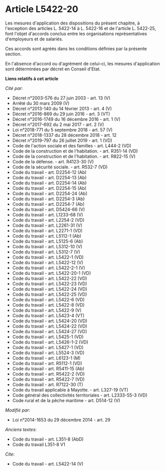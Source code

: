# Article L5422-20

Les mesures d'application des dispositions du présent chapitre, à l'exception des articles L. 5422-14 à L. 5422-16 et de
l'article L. 5422-25, font l'objet d'accords conclus entre les organisations représentatives d'employeurs et de salariés. 

Ces accords sont agréés dans les conditions définies par la présente section. 

En l'absence d'accord ou d'agrément de celui-ci, les mesures d'application sont déterminées par décret en Conseil d'Etat.

**Liens relatifs à cet article**

_Cité par_:

  - Décret n°2003-576 du 27 juin 2003 - art. 13 (V)
  - Arrêté du 30 mars 2009 (V)
  - Décret n°2013-140 du 14 février 2013 - art. 4 (V)
  - Décret n°2016-869 du 29 juin 2016 - art. 3 (VT)
  - Décret n°2016-1749 du 16 décembre 2016 - art. 1 (V)
  - Décret n°2017-692 du 2 mai 2017 - art. 2 (V)
  - Loi n°2018-771 du 5 septembre 2018 - art. 57 (V)
  - Décret n°2018-1337 du 28 décembre 2018 - art. 12
  - Décret n°2019-797 du 26 juillet 2019 - art. 1 (VD)
  - Code de l'action sociale et des familles - art. L444-2 (VD)
  - Code de la construction et de l'habitation. - art. R351-14 (VD)
  - Code de la construction et de l'habitation. - art. R822-15 (V)
  - Code de la défense. - art. R4123-30 (V)
  - Code de la sécurité sociale. - art. R532-7 (VD)
  - Code du travail - art. D2254-12 (Ab)
  - Code du travail - art. D2254-13 (Ab)
  - Code du travail - art. D2254-14 (Ab)
  - Code du travail - art. D2254-15 (Ab)
  - Code du travail - art. D2254-24 (Ab)
  - Code du travail - art. D2254-3 (Ab)
  - Code du travail - art. D2254-7 (Ab)
  - Code du travail - art. D5424-66 (V)
  - Code du travail - art. L1233-68 (V)
  - Code du travail - art. L2254-2 (VD)
  - Code du travail - art. L2261-31 (V)
  - Code du travail - art. L2271-1 (VD)
  - Code du travail - art. L5112-1 (Ab)
  - Code du travail - art. L5125-6 (Ab)
  - Code du travail - art. L5312-10 (V)
  - Code du travail - art. L5312-7 (V)
  - Code du travail - art. L5422-1 (VD)
  - Code du travail - art. L5422-12 (V)
  - Code du travail - art. L5422-2-1 (V)
  - Code du travail - art. L5422-20-1 (VD)
  - Code du travail - art. L5422-22 (VD)
  - Code du travail - art. L5422-23 (VD)
  - Code du travail - art. L5422-24 (VD)
  - Code du travail - art. L5422-25 (VD)
  - Code du travail - art. L5422-6 (VD)
  - Code du travail - art. L5422-8 (VD)
  - Code du travail - art. L5422-9 (V)
  - Code du travail - art. L5423-4 (VT)
  - Code du travail - art. L5424-20 (VD)
  - Code du travail - art. L5424-22 (VD)
  - Code du travail - art. L5424-27 (VD)
  - Code du travail - art. L5425-1 (VD)
  - Code du travail - art. L5426-1-2 (VD)
  - Code du travail - art. L5427-1 (VD)
  - Code du travail - art. L5524-3 (VD)
  - Code du travail - art. L6123-1 (M)
  - Code du travail - art. R5112-1 (VD)
  - Code du travail - art. R5411-15 (Ab)
  - Code du travail - art. R5422-2 (VD)
  - Code du travail - art. R5422-7 (VD)
  - Code du travail - art. R7122-30 (T)
  - Code du travail applicable à Mayotte. - art. L327-19 (VT)
  - Code général des collectivités territoriales - art. L2333-55-3 (VD)
  - Code rural et de la pêche maritime - art. D514-12 (V)

_Modifié par_:

  - Loi n°2014-1653 du 29 décembre 2014 - art. 29

_Anciens textes_:

  - Code du travail - art. L351-8 (AbD)
  - Code du travail L351-8 V1

_Cite_:

  - Code du travail - art. L5422-14 (V)
